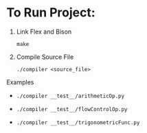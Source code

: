 # To Run Project:

1. Link Flex and Bison
   
   `make`
2. Compile Source File
   
   `./compiler <source_file>`

Examples

- ```./compiler __test__/arithmeticOp.py ```

- ```./compiler __test__/flowControlOp.py ```

- ```./compiler __test__/trigonometricFunc.py ```
